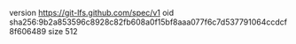 version https://git-lfs.github.com/spec/v1
oid sha256:9b2a853596c8928c82fb608a0f15bf8aaa077f6c7d537791064ccdcf8f606489
size 512
